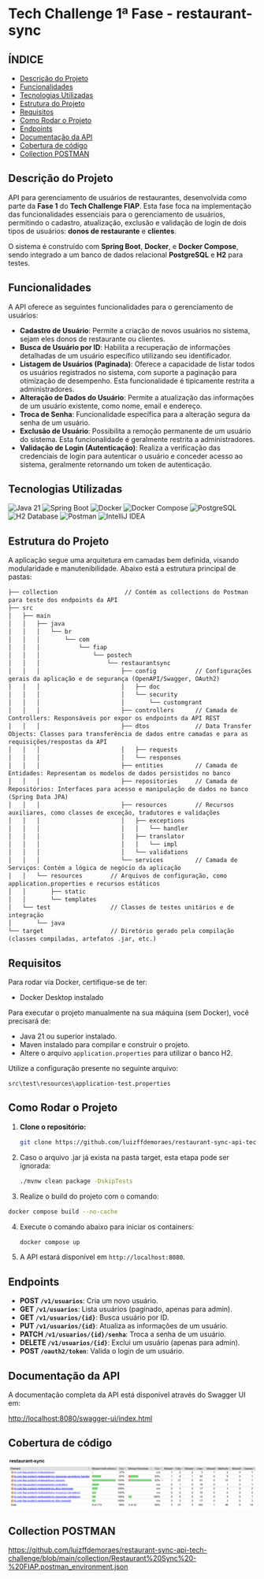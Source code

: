 #  Tech Challenge 1ª Fase - **restaurant-sync**

## ÍNDICE

* [Descrição do Projeto](#descrição-do-projeto)
* [Funcionalidades](#funcionalidades)
* [Tecnologias Utilizadas](#tecnologias-utilizadas)
* [Estrutura do Projeto](#estrutura-do-projeto)
* [Requisitos](#requisitos)
* [Como Rodar o Projeto](#como-rodar-o-projeto)
* [Endpoints](#endpoints)
* [Documentação da API](#documentação-da-api)
* [Cobertura de código](#cobertura-de-código)
* [Collection POSTMAN](#collection-postman)

## Descrição do Projeto

API para gerenciamento de usuários de restaurantes, desenvolvida como parte da **Fase 1** do **Tech Challenge FIAP**. Esta fase foca na implementação das funcionalidades essenciais para o gerenciamento de usuários, permitindo o cadastro, atualização, exclusão e validação de login de dois tipos de usuários: **donos de restaurante** e **clientes**.

O sistema é construído com **Spring Boot**, **Docker**, e **Docker Compose**, sendo integrado a um banco de dados relacional **PostgreSQL** e **H2** para testes.

## Funcionalidades

A API oferece as seguintes funcionalidades para o gerenciamento de usuários:

* **Cadastro de Usuário**: Permite a criação de novos usuários no sistema, sejam eles donos de restaurante ou clientes.
* **Busca de Usuário por ID**: Habilita a recuperação de informações detalhadas de um usuário específico utilizando seu identificador.
* **Listagem de Usuários (Paginada)**: Oferece a capacidade de listar todos os usuários registrados no sistema, com suporte a paginação para otimização de desempenho. Esta funcionalidade é tipicamente restrita a administradores.
* **Alteração de Dados do Usuário**: Permite a atualização das informações de um usuário existente, como nome, email e endereço.
* **Troca de Senha**: Funcionalidade específica para a alteração segura da senha de um usuário.
* **Exclusão de Usuário**: Possibilita a remoção permanente de um usuário do sistema. Esta funcionalidade é geralmente restrita a administradores.
* **Validação de Login (Autenticação)**: Realiza a verificação das credenciais de login para autenticar o usuário e conceder acesso ao sistema, geralmente retornando um token de autenticação.

## Tecnologias Utilizadas

![Java 21](https://img.shields.io/badge/Java-21-ED8B00?style=for-the-badge&logo=java&logoColor=white)
![Spring Boot](https://img.shields.io/badge/Spring_Boot-6DB33F?style=for-the-badge&logo=spring-boot&logoColor=white)
![Docker](https://img.shields.io/badge/Docker-2496ED?style=for-the-badge&logo=docker&logoColor=white)
![Docker Compose](https://img.shields.io/badge/Docker_Compose-2496ED?style=for-the-badge&logo=docker&logoColor=white)
![PostgreSQL](https://img.shields.io/badge/PostgreSQL-316192?style=for-the-badge&logo=postgresql&logoColor=white)
![H2 Database](https://img.shields.io/badge/H2_Database-0F4B8D?style=for-the-badge&logo=h2-database&logoColor=white)
![Postman](https://img.shields.io/badge/Postman-FF6C37?style=for-the-badge&logo=postman&logoColor=white)
![IntelliJ IDEA](https://img.shields.io/badge/IntelliJ%20IDEA-000000?style=for-the-badge&logo=intellij-idea&logoColor=white)



## Estrutura do Projeto

A aplicação segue uma arquitetura em camadas bem definida, visando modularidade e manutenibilidade. Abaixo está a estrutura principal de pastas:

```
├── collection                   // Contém as collections do Postman para teste dos endpoints da API 
├── src
│   ├── main
│   │   ├── java
│   │   │   └── br
│   │   │       └── com
│   │   │           └── fiap
│   │   │               └── postech
│   │   │                   └── restaurantsync
│   │   │                       ├── config           // Configurações gerais da aplicação e de segurança (OpenAPI/Swagger, OAuth2)
│   │   │                       │   ├── doc
│   │   │                       │   └── security
│   │   │                       │       └── customgrant
│   │   │                       ├── controllers      // Camada de Controllers: Responsáveis por expor os endpoints da API REST
│   │   │                       ├── dtos             // Data Transfer Objects: Classes para transferência de dados entre camadas e para as requisições/respostas da API
│   │   │                       │   ├── requests
│   │   │                       │   └── responses
│   │   │                       ├── entities         // Camada de Entidades: Representam os modelos de dados persistidos no banco
│   │   │                       ├── repositories     // Camada de Repositórios: Interfaces para acesso e manipulação de dados no banco (Spring Data JPA)
│   │   │                       ├── resources        // Recursos auxiliares, como classes de exceção, tradutores e validações
│   │   │                       │   ├── exceptions
│   │   │                       │   │   └── handler
│   │   │                       │   ├── translator
│   │   │                       │   │   └── impl
│   │   │                       │   └── validations
│   │   │                       └── services         // Camada de Serviços: Contém a lógica de negócio da aplicação
│   │   └── resources        // Arquivos de configuração, como application.properties e recursos estáticos 
│   │       ├── static
│   │       └── templates
│   └── test                 // Classes de testes unitários e de integração
│       └── java
└── target                   // Diretório gerado pela compilação (classes compiladas, artefatos .jar, etc.)
```

## Requisitos

Para rodar via Docker, certifique-se de ter:

- Docker Desktop instalado

Para executar o projeto manualmente na sua máquina (sem Docker), você precisará de:

- Java 21 ou superior instalado.
- Maven instalado para compilar e construir o projeto.
- Altere o arquivo `application.properties` para utilizar o banco H2.

Utilize a configuração presente no seguinte arquivo:

```properties
src\test\resources\application-test.properties
```

## Como Rodar o Projeto

1. **Clone o repositório:**
   ```bash 
   git clone https://github.com/luizffdemoraes/restaurant-sync-api-tech-challenge```
   ```
   
2. Caso o arquivo .jar já exista na pasta target, esta etapa pode ser ignorada:
    ```bash
    ./mvnw clean package -DskipTests
    ```

3.  Realize o build do projeto com o comando:
   ```bash
   docker compose build --no-cache
   ```
   
4. Execute o comando abaixo para iniciar os containers:
   ```bash
   docker compose up
   ```

4. A API estará disponível em `http://localhost:8080`.

## Endpoints

- **POST   `/v1/usuarios`**: Cria um novo usuário.
- **GET    `/v1/usuarios`**: Lista usuários (paginado, apenas para admin).
- **GET    `/v1/usuarios/{id}`**: Busca usuário por ID.
- **PUT    `/v1/usuarios/{id}`**: Atualiza as informações de um usuário.
- **PATCH  `/v1/usuarios/{id}/senha`**: Troca a senha de um usuário.
- **DELETE `/v1/usuarios/{id}`**: Exclui um usuário (apenas para admin).
- **POST   `/oauth2/token`**: Valida o login de um usuário.

## Documentação da API

A documentação completa da API está disponível através do Swagger UI em:

[http://localhost:8080/swagger-ui/index.html](http://localhost:8080/swagger-ui/index.html)

## Cobertura de código

![restaurant-sync-coverage](https://github.com/luizffdemoraes/restaurant-sync-api-tech-challenge/blob/main/images/restaurant-sysc-coverage.png)

## Collection POSTMAN

https://github.com/luizffdemoraes/restaurant-sync-api-tech-challenge/blob/main/collection/Restaurant%20Sync%20-%20FIAP.postman_environment.json

